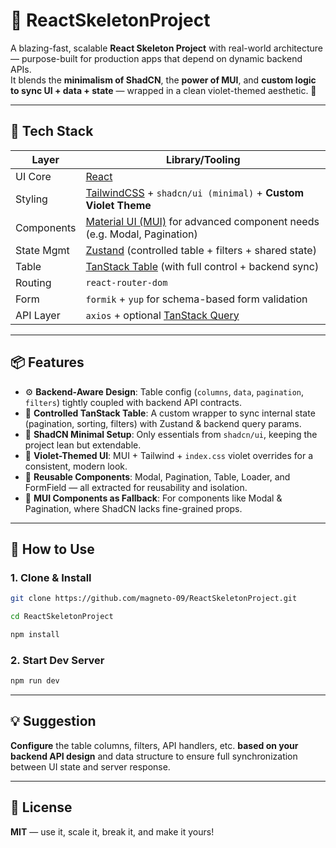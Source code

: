 # 🚀 ReactSkeletonProject

A blazing-fast, scalable **React Skeleton Project** with real-world architecture — purpose-built for production apps that depend on dynamic backend APIs.  
It blends the **minimalism of ShadCN**, the **power of MUI**, and **custom logic to sync UI + data + state** — wrapped in a clean violet-themed aesthetic. 🎨

---

## 🔧 Tech Stack

| Layer      | Library/Tooling                        |
|------------|----------------------------------------|
| UI Core    | [React](https://react.dev/)            |
| Styling    | [TailwindCSS](https://tailwindcss.com/) + `shadcn/ui (minimal)` + **Custom Violet Theme**
| Components | [Material UI (MUI)](https://mui.com/) for advanced component needs (e.g. Modal, Pagination)
| State Mgmt | [Zustand](https://zustand-demo.pmnd.rs/) (controlled table + filters + shared state)
| Table      | [TanStack Table](https://tanstack.com/table) (with full control + backend sync)
| Routing    | `react-router-dom`
| Form       | `formik` + `yup` for schema-based form validation
| API Layer  | `axios` + optional [TanStack Query](https://tanstack.com/query)

---

## 📦 Features

- ⚙️ **Backend-Aware Design**: Table config (`columns`, `data`, `pagination`, `filters`) tightly coupled with backend API contracts.
- 🧠 **Controlled TanStack Table**: A custom wrapper to sync internal state (pagination, sorting, filters) with Zustand & backend query params.
- 🧱 **ShadCN Minimal Setup**: Only essentials from `shadcn/ui`, keeping the project lean but extendable.
- 🎨 **Violet-Themed UI**: MUI + Tailwind + `index.css` violet overrides for a consistent, modern look.
- 🧩 **Reusable Components**: Modal, Pagination, Table, Loader, and FormField — all extracted for reusability and isolation.
- 🔁 **MUI Components as Fallback**: For components like Modal & Pagination, where ShadCN lacks fine-grained props.

---

## 🧪 How to Use

### 1. Clone & Install

```bash
git clone https://github.com/magneto-09/ReactSkeletonProject.git

cd ReactSkeletonProject

npm install
```

### 2. Start Dev Server

```bash
npm run dev
```
---

## 💡 Suggestion

**Configure** the table columns, filters, API handlers, etc. **based on your backend API design** and data structure to ensure full synchronization between UI state and server response.

---

## 📘 License

**MIT** — use it, scale it, break it, and make it yours!
